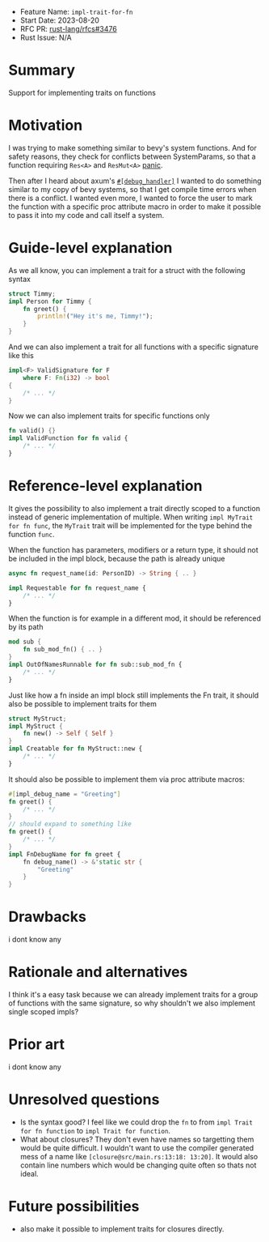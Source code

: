 - Feature Name: `impl-trait-for-fn`
- Start Date: 2023-08-20
- RFC PR: [rust-lang/rfcs#3476](https://github.com/rust-lang/rfcs/pull/3476)
- Rust Issue: N/A

# Summary
[summary]: #summary

Support for implementing traits on functions

# Motivation
[motivation]: #motivation

I was trying to make something similar to bevy's system functions. And for safety reasons, they check for conflicts between SystemParams, so that a function requiring `Res<A>` and `ResMut<A>` [panic](https://github.com/bevyengine/bevy/blob/main/crates/bevy_ecs/src/system/system_param.rs#L421).

Then after I heard about axum's [`#[debug_handler]`](https://docs.rs/axum/latest/axum/attr.debug_handler.html) I wanted to do something similar to my copy of bevy systems, so that I get compile time errors when there is a conflict. I wanted even more, I wanted to force the user to mark the function with a specific proc attribute macro in order to make it possible to pass it into my code and call itself a system.

# Guide-level explanation
[guide-level-explanation]: #guide-level-explanation

As we all know, you can implement a trait for a struct with the following syntax
```rust
struct Timmy;
impl Person for Timmy {
    fn greet() {
        println!("Hey it's me, Timmy!");
    }
}
```
And we can also implement a trait for all functions with a specific signature like this
```rust
impl<F> ValidSignature for F
    where F: Fn(i32) -> bool
{
    /* ... */
}
```
Now we can also implement traits for specific functions only
```rust
fn valid() {}
impl ValidFunction for fn valid {
    /* ... */
}
```

# Reference-level explanation
[reference-level-explanation]: #reference-level-explanation

It gives the possibility to also implement a trait directly scoped to a function instead of generic implementation of multiple.
When writing `impl MyTrait for fn func`, the `MyTrait` trait will be implemented for the type behind the function `func`.

When the function has parameters, modifiers or a return type, it should not be included in the impl block, because the path is already unique
```rust
async fn request_name(id: PersonID) -> String { .. }

impl Requestable for fn request_name {
    /* ... */
}
```
When the function is for example in a different mod, it should be referenced by its path
```rust
mod sub {
    fn sub_mod_fn() { .. }
}
impl OutOfNamesRunnable for fn sub::sub_mod_fn {
    /* ... */
}
```
Just like how a fn inside an impl block still implements the Fn trait, it should also be possible to implement traits for them
```rust
struct MyStruct;
impl MyStruct {
    fn new() -> Self { Self }
}
impl Creatable for fn MyStruct::new {
    /* ... */
}
```
It should also be possible to implement them via proc attribute macros:
```rust
#[impl_debug_name = "Greeting"]
fn greet() {
    /* ... */
}
// should expand to something like
fn greet() {
    /* ... */
}
impl FnDebugName for fn greet {
    fn debug_name() -> &'static str {
        "Greeting"
    }
}
```

# Drawbacks
[drawbacks]: #drawbacks

i dont know any

# Rationale and alternatives
[rationale-and-alternatives]: #rationale-and-alternatives

I think it's a easy task because we can already implement traits for a group of functions with the same signature, so why shouldn't we also implement single scoped impls?

# Prior art
[prior-art]: #prior-art

i dont know any

# Unresolved questions
[unresolved-questions]: #unresolved-questions

- Is the syntax good? I feel like we could drop the `fn` to from `impl Trait for fn function` to `impl Trait for function`.
- What about closures? They don't even have names so targetting them would be quite difficult. I wouldn't want to use the compiler generated mess of a name like `[closure@src/main.rs:13:18: 13:20]`. It would also contain line numbers which would be changing quite often so thats not ideal.

# Future possibilities
[future-possibilities]: #future-possibilities

- also make it possible to implement traits for closures directly.
